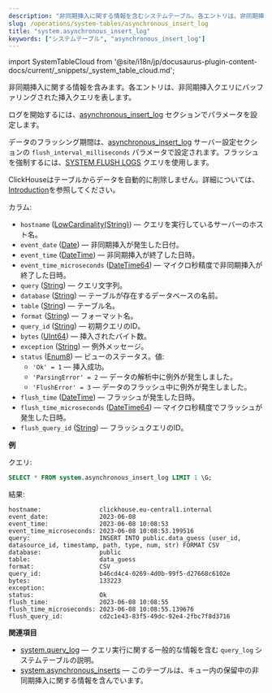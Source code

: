```yaml
---
description: "非同期挿入に関する情報を含むシステムテーブル。各エントリは、非同期挿入クエリにバッファリングされた挿入クエリを表します。"
slug: /operations/system-tables/asynchronous_insert_log
title: "system.asynchronous_insert_log"
keywords: ["システムテーブル", "asynchronous_insert_log"]
---
```

import SystemTableCloud from '@site/i18n/jp/docusaurus-plugin-content-docs/current/_snippets/_system_table_cloud.md';

<SystemTableCloud/>

非同期挿入に関する情報を含みます。各エントリは、非同期挿入クエリにバッファリングされた挿入クエリを表します。

ログを開始するには、[asynchronous_insert_log](../../operations/server-configuration-parameters/settings.md#asynchronous_insert_log) セクションでパラメータを設定します。

データのフラッシング期間は、[asynchronous_insert_log](../../operations/server-configuration-parameters/settings.md#asynchronous_insert_log) サーバー設定セクションの `flush_interval_milliseconds` パラメータで設定されます。フラッシュを強制するには、[SYSTEM FLUSH LOGS](/sql-reference/statements/system#flush-logs) クエリを使用します。

ClickHouseはテーブルからデータを自動的に削除しません。詳細については、[Introduction](/operations/system-tables/overview#system-tables-introduction)を参照してください。

カラム:

- `hostname` ([LowCardinality(String)](../../sql-reference/data-types/string.md)) — クエリを実行しているサーバーのホスト名。
- `event_date` ([Date](../../sql-reference/data-types/date.md)) — 非同期挿入が発生した日付。
- `event_time` ([DateTime](../../sql-reference/data-types/datetime.md)) — 非同期挿入が終了した日時。
- `event_time_microseconds` ([DateTime64](../../sql-reference/data-types/datetime64.md)) — マイクロ秒精度で非同期挿入が終了した日時。
- `query` ([String](../../sql-reference/data-types/string.md)) — クエリ文字列。
- `database` ([String](../../sql-reference/data-types/string.md)) — テーブルが存在するデータベースの名前。
- `table` ([String](../../sql-reference/data-types/string.md)) — テーブル名。
- `format` ([String](/sql-reference/data-types/string.md)) — フォーマット名。
- `query_id` ([String](../../sql-reference/data-types/string.md)) — 初期クエリのID。
- `bytes` ([UInt64](/sql-reference/data-types/int-uint#integer-ranges)) — 挿入されたバイト数。
- `exception` ([String](../../sql-reference/data-types/string.md)) — 例外メッセージ。
- `status` ([Enum8](../../sql-reference/data-types/enum.md)) — ビューのステータス。値:
    - `'Ok' = 1` — 挿入成功。
    - `'ParsingError' = 2` — データの解析中に例外が発生しました。
    - `'FlushError' = 3` — データのフラッシュ中に例外が発生しました。
- `flush_time` ([DateTime](../../sql-reference/data-types/datetime.md)) — フラッシュが発生した日時。
- `flush_time_microseconds` ([DateTime64](../../sql-reference/data-types/datetime64.md)) — マイクロ秒精度でフラッシュが発生した日時。
- `flush_query_id` ([String](../../sql-reference/data-types/string.md)) — フラッシュクエリのID。

**例**

クエリ:

``` sql
SELECT * FROM system.asynchronous_insert_log LIMIT 1 \G;
```

結果:

``` text
hostname:                clickhouse.eu-central1.internal
event_date:              2023-06-08
event_time:              2023-06-08 10:08:53
event_time_microseconds: 2023-06-08 10:08:53.199516
query:                   INSERT INTO public.data_guess (user_id, datasource_id, timestamp, path, type, num, str) FORMAT CSV
database:                public
table:                   data_guess
format:                  CSV
query_id:                b46cd4c4-0269-4d0b-99f5-d27668c6102e
bytes:                   133223
exception:
status:                  Ok
flush_time:              2023-06-08 10:08:55
flush_time_microseconds: 2023-06-08 10:08:55.139676
flush_query_id:          cd2c1e43-83f5-49dc-92e4-2fbc7f8d3716
```

**関連項目**

- [system.query_log](../../operations/system-tables/query_log) — クエリ実行に関する一般的な情報を含む `query_log` システムテーブルの説明。
- [system.asynchronous_inserts](/operations/system-tables/asynchronous_inserts) — このテーブルは、キュー内の保留中の非同期挿入に関する情報を含んでいます。
